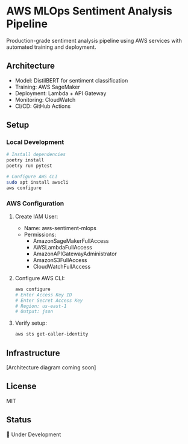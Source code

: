 # AWS MLOps Sentiment Analysis Pipeline

Production-grade sentiment analysis pipeline using AWS services with automated training and deployment.

## Architecture
- Model: DistilBERT for sentiment classification
- Training: AWS SageMaker
- Deployment: Lambda + API Gateway
- Monitoring: CloudWatch
- CI/CD: GitHub Actions

## Setup

### Local Development
```bash
# Install dependencies
poetry install
poetry run pytest

# Configure AWS CLI
sudo apt install awscli
aws configure
```

### AWS Configuration
1. Create IAM User:
   - Name: aws-sentiment-mlops
   - Permissions: 
     - AmazonSageMakerFullAccess
     - AWSLambdaFullAccess
     - AmazonAPIGatewayAdministrator
     - AmazonS3FullAccess
     - CloudWatchFullAccess

2. Configure AWS CLI:
   ```bash
   aws configure
   # Enter Access Key ID
   # Enter Secret Access Key
   # Region: us-east-1
   # Output: json
   ```

3. Verify setup:
   ```bash
   aws sts get-caller-identity
   ```

## Infrastructure
[Architecture diagram coming soon]

## License
MIT

## Status
🚧 Under Development
